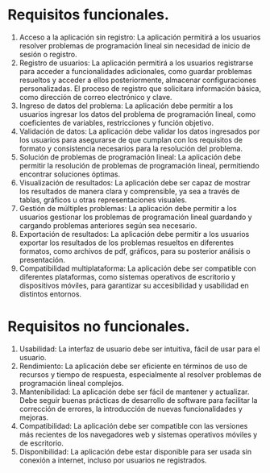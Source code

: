 # Requisitos funcionales.
1. Acceso a la aplicación sin registro: La aplicación permitirá a los usuarios resolver problemas de programación lineal sin necesidad de inicio de sesión o registro. 
2. Registro de usuarios: La aplicación permitirá a los usuarios registrarse para acceder a funcionalidades adicionales, como guardar problemas resueltos y acceder a ellos posteriormente, almacenar configuraciones personalizadas. El proceso de registro que solicitara información básica, como dirección de correo electrónico y clave.
3. Ingreso de datos del problema: La aplicación debe permitir a los usuarios ingresar los datos del problema de programación lineal, como coeficientes de variables, restricciones y función objetivo.
4. Validación de datos: La aplicación debe validar los datos ingresados por los usuarios para asegurarse de que cumplan con los requisitos de formato y consistencia necesarios para la resolución del problema.
5. Solución de problemas de programación lineal: La aplicación debe permitir la resolución de problemas de programación lineal, permitiendo encontrar soluciones óptimas.
6. Visualización de resultados: La aplicación debe ser capaz de mostrar los resultados de manera clara y comprensible, ya sea a través de tablas, gráficos u otras representaciones visuales.
7. Gestión de múltiples problemas: La aplicación debe permitir a los usuarios gestionar los problemas de programación lineal guardando y cargando problemas anteriores según sea necesario.
8. Exportación de resultados: La aplicación debe permitir a los usuarios exportar los resultados de los problemas resueltos en diferentes formatos, como archivos de pdf, gráficos, para su posterior análisis o presentación.
9. Compatibilidad multiplataforma: La aplicación debe ser compatible con diferentes plataformas, como sistemas operativos de escritorio  y dispositivos móviles, para garantizar su accesibilidad y usabilidad en distintos entornos.

# Requisitos no funcionales.
1. Usabilidad: La interfaz de usuario debe ser intuitiva, fácil de usar para el usuario.
2. Rendimiento: La aplicación debe ser eficiente en términos de uso de recursos y tiempo de respuesta, especialmente al resolver problemas de programación lineal complejos.
3. Mantenibilidad: La aplicación debe ser fácil de mantener y actualizar. Debe seguir buenas prácticas de desarrollo de software para facilitar la corrección de errores, la introducción de nuevas funcionalidades y mejoras.
4. Compatibilidad: La aplicación debe ser compatible con las versiones más recientes de los navegadores web y sistemas operativos móviles y de escritorio.
5. Disponibilidad: La aplicación debe estar disponible para ser usada sin conexión a internet, incluso por usuarios ne registrados.